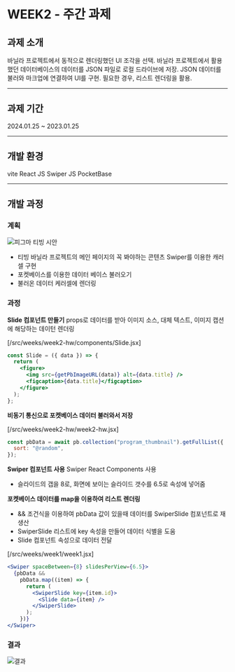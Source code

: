 # WEEK2 - 주간 과제

## 과제 소개

바닐라 프로젝트에서 동적으로 렌더링했던 UI 조각을 선택.
바닐라 프로젝트에서 활용했던 데이터베이스의 데이터를 JSON 파일로 로컬 드라이브에 저장.
JSON 데이터를 불러와 마크업에 연결하여 UI를 구현.
필요한 경우, 리스트 렌더링을 활용.

<hr>

## 과제 기간

2024.01.25 ~ 2023.01.25

<hr>

## 개발 환경

vite
React JS
Swiper JS
PocketBase

<hr>

## 개발 과정

### 계획

![피그마 티빙 시안](https://github.com/FRONTENDSCHOOL8/JFAM/assets/139965934/d7c54e71-e17a-4e1b-aa87-b0222f9254e1)

- 티빙 바닐라 프로젝트의 메인 페이지의 꼭 봐야하는 콘텐츠 Swiper를 이용한 캐러셀 구현
- 포켓베이스를 이용한 데이터 베이스 불러오기
- 불러온 데이터 케러셀에 렌더링

### 과정

**Slide 컴포넌트 만들기**
props로 데이터를 받아 이미지 소스, 대체 텍스트, 이미지 캡션에 해당하는 데이턴 렌더링

[/src/weeks/week2-hw/components/Slide.jsx]

```jsx
const Slide = ({ data }) => {
  return (
    <figure>
      <img src={getPbImageURL(data)} alt={data.title} />
      <figcaption>{data.title}</figcaption>
    </figure>
  );
};
```

**비동기 통신으로 포켓베이스 데이터 불러와서 저장**

[/src/weeks/week2-hw/week2-hw.jsx]

```jsx
const pbData = await pb.collection("program_thumbnail").getFullList({
  sort: "@random",
});
```

**Swiper 컴포넌트 사용**
Swiper React Components 사용

- 슬라이드의 갭을 8로, 화면에 보이는 슬라이드 갯수를 6.5로 속성에 넣어줌

**포켓베이스 데이터를 map을 이용하여 리스트 렌더링**

- && 조건식을 이용하여 pbData 값이 있을때 데이터를 SwiperSlide 컴포넌트로 재 생산
- SwiperSlide 리스트에 key 속성을 만들어 데이터 식별을 도움
- Slide 컴포넌트 속성으로 데이터 전달

[/src/weeks/week1/week1.jsx]

```jsx
<Swiper spaceBetween={8} slidesPerView={6.5}>
  {pbData &&
    pbData.map((item) => {
      return (
        <SwiperSlide key={item.id}>
          <Slide data={item} />
        </SwiperSlide>
      );
    })}
</Swiper>
```

### 결과

![결과](https://github.com/FRONTENDSCHOOL8/JFAM/assets/139965934/adfa7abb-7e11-4247-ae1f-21ea3dee1f0d)

